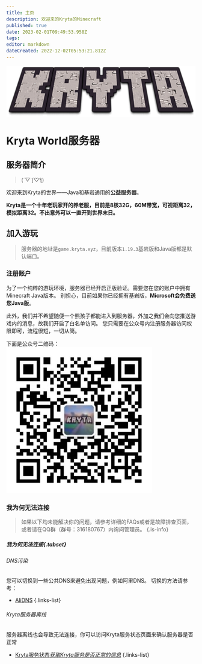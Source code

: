 ```yaml
---
title: 主页
description: 欢迎来的Kryta的Minecraft
published: true
date: 2023-02-01T09:49:53.958Z
tags: 
editor: markdown
dateCreated: 2022-12-02T05:53:21.812Z
---
```


![image.png](/image.png)
# Kryta World服务器
## 服务器简介
> (´▽\`ʃ♡ƪ)

欢迎来到Kryta的世界——Java和基岩通用的**公益服务器**。

**Kryta是一个十年老玩家开的养老服，目前是8核32G，60M带宽，可视距离32，模拟距离32。不出意外可以一直开到世界末日。**

## 加入游玩
> 服务器的地址是`game.kryta.xyz`，目前版本`1.19.3`基岩版和Java版都是默认端口。

### 注册账户
为了一个纯粹的游玩环境，服务器已经开启正版验证。需要您在您的账户中拥有Minecraft Java版本。
别担心，目前如果你已经拥有基岩版，**Microsoft会免费送您Java版**。

此外，我们并不希望随便一个熊孩子都能进入到服务器，外加之我们会向您推送游戏内的消息，故我们开启了白名单访问。
您只需要在公众号内注册服务器访问权限即可，流程很短，一切从简。

下面是公众号二维码：
![wechat.png](/wechat.png)

### 我为何无法连接

> 如果以下均未能解决你的问题，请参考详细的FAQs或者是故障排查页面，或者请在QQ群（群号：316180767）内询问管理员。
{.is-info}

##### 我为何无法连接{.tabset}

###### DNS污染
您可以切换到一些公共DNS来避免出现问题，例如阿里DNS。
切换的方法请参考：
- [AliDNS](https://alidns.com/)
{.links-list}

###### Kryta服务器离线
服务器离线也会导致无法连接，你可以访问Kryta服务状态页面来确认服务器是否正常
- [Kryta服务状态*获取Kryta服务是否正常的信息*](https://stats.uptimerobot.com/Qg5ykCXZQp)
{.links-list}
